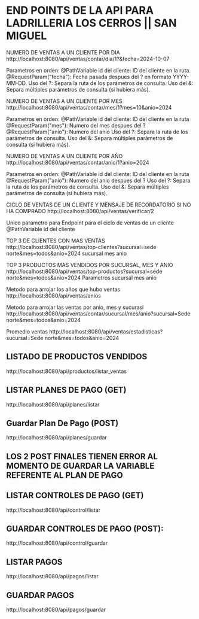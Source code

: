 # END POINTS DE LA API PARA LADRILLERIA LOS CERROS || SAN MIGUEL

NUMERO DE VENTAS A UN CLIENTE POR DIA
http://localhost:8080/api/ventas/contar/dia/1?&fecha=2024-10-07

Parametros en orden:
@PathVariable id del cliente: ID del cliente en la ruta.
@RequestParam("fecha"): Fecha pasada despues del ? en formato YYYY-MM-DD.
Uso del ?: Separa la ruta de los parámetros de consulta.
Uso del &: Separa múltiples parámetros de consulta (si hubiera más).

NUMERO DE VENTAS A UN CLIENTE POR MES
http://localhost:8080/api/ventas/contar/mes/1?mes=10&anio=2024

Parametros en orden:
@PathVariable id del cliente: ID del cliente en la ruta
@RequestParam("mes"): Numero del mes despues del ?
@RequestParam("anio"): Numero del anio
Uso del ?: Separa la ruta de los parámetros de consulta.
Uso del &: Separa múltiples parámetros de consulta (si hubiera más).

NUMERO DE VENTAS A UN CLIENTE POR AÑO
http://localhost:8080/api/ventas/contar/anio/1?anio=2024

Parametros en orden:
@PathVariable id del cliente: ID del cliente en la ruta
@RequestParam("anio"): Numero del anio despues del ?
Uso del ?: Separa la ruta de los parámetros de consulta.
Uso del &: Separa múltiples parámetros de consulta (si hubiera más).

CICLO DE VENTAS DE UN CLIENTE Y MENSAJE DE RECORDATORIO SI NO HA COMPRADO
http://localhost:8080/api/ventas/verificar/2

Unico parametro para Endpoint para el ciclo de ventas de un cliente
@PathVariable id del cliente

TOP 3 DE CLIENTES CON MAS VENTAS
http://localhost:8080/api/ventas/top-clientes?sucursal=sede norte&mes=todos&anio=2024
sucursal
mes
anio

TOP 3 PRODUCTOS MAS VENDIDOS POR SUCURSAL, MES Y ANIO
http://localhost:8080/api/ventas/top-productos?sucursal=sede norte&mes=todos&anio=2024
Parametros
sucursal
mes
anio

Metodo para arrojar los años que hubo ventas
http://localhost:8080/api/ventas/anios

Metodo para arrojar las ventas por anio, mes y sucurasl
http://localhost:8080/api/ventas/contar/sucursal/mes/anio?sucursal=Sede norte&mes=todos&anio=2024

Promedio ventas
http://localhost:8080/api/ventas/estadisticas?sucursal=Sede norte&mes=todos&anio=2024

## LISTADO DE PRODUCTOS VENDIDOS

http://localhost:8080/api/productos/listar_ventas

## LISTAR PLANES DE PAGO (GET)

http://localhost:8080/api/planes/listar

## Guardar Plan De Pago (POST)

http://localhost:8080/api/planes/guardar

## LOS 2 POST FINALES TIENEN ERROR AL MOMENTO DE GUARDAR LA VARIABLE REFERENTE AL PLAN DE PAGO

## LISTAR CONTROLES DE PAGO (GET)

http://localhost:8080/api/control/listar

## GUARDAR CONTROLES DE PAGO (POST):

http://localhost:8080/api/control/guardar

## LISTAR PAGOS

http://localhost:8080/api/pagos/listar

## GUARDAR PAGOS

http://localhost:8080/api/pagos/guardar

##

```

```
